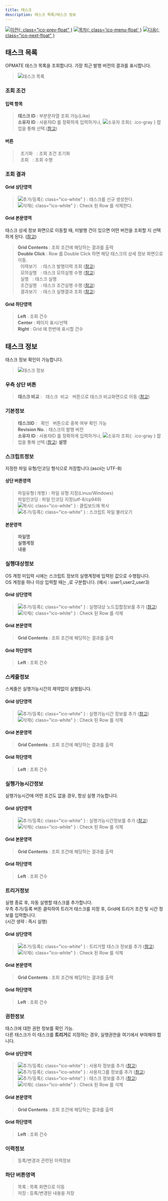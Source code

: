 ```yaml
---
title: 태스크
description: 태스크 목록/태스크 정보
---
```


<link rel="stylesheet" type="text/css" href="../css/opme.css">

<!-- Defined -->
[task-lst]: img/task-lst.png
[task-dtl]: img/task-dtl.png
[ico-copy]: img/icon/ico-copy.png
[ico-search]: img/icon/ico-search.png
[ico-del]: img/icon/ico-del.png
[ico-add]: img/icon/ico-add.png
[ico-adduser]: img/icon/ico-adduser.png
[ico-addusergrp]: img/icon/ico-addusergrp.png
[task-hst]: TaskHistory.md
[execution]: Execution.md
[popup-user]: PopupUser.md
[popup-usergrp]: PopupUserGroup.md
[popup-exe-condition]: PopupExecutionCondition.md
[popup-exe-detail]: PopupExecutionDetail.md
[popup-exe-dryrun]: PopupExecutionDryRun.md
[popup-task-select]: PopupTaskSelect.md
[popup-task]: PopupTask.md
[popup-schedule]: PopupSchedule.md
[popup-node]: PopupNode.md
[popup-runnabletime]: PopupRunnableTime.md
[popup-task-hst]: PopupTaskHistory.md

<!-- Floating Menu -->
[prev]: Node.html "노드"
[menu]: index.html "목차"
[next]: Publist.html "태스크발행이력"
[ico-prev]: img/icon/ico-prev.png
[ico-menu]: img/icon/ico-menu.png
[ico-next]: img/icon/ico-next.png
[![이전][ico-prev]{: class="ico-prev-float" }][prev]
[![목차][ico-menu]{: class='ico-menu-float' }][menu]
[![다음][ico-next]{: class="ico-next-float" }][next]


## 태스크 목록
OPMATE 태스크 목록을 조회합니다. 가장 최근 발행 버전의 결과를 표시합니다.  

> ![태스크 목록][task-lst]

### 조회 조건

#### 입력 항목

> **태스크 ID** : 부분문자열 조회 가능(Like)  
> **소유자 ID** : 사용자ID 를 정확하게 입력하거나, ![소유자 조회][ico-search]{: .ico-gray } 팝업을 통해 선택.([참고][popup-user])  

#### 버튼
> <kbd class="btn-gray">&nbsp;초기화&nbsp;</kbd> : 조회 조건 초기화  
> <kbd class="btn-red">&nbsp;조회&nbsp;</kbd> : 조회 수행  
 
### 조회 결과

#### Grid 상단영역
> ![추가/등록][ico-add]{: class="ico-white" } : 태스크를 신규 생성한다.  
> ![삭제][ico-del]{: class="ico-white" } : Check 된 Row 를 삭제한다.
 
#### Grid 본문영역
태스크 상세 정보 화면으로 이동할 때, 미발행 건이 있으면 어떤 버전을 조회할 지 선택하게 된다. ([참고][popup-task-select])   

> **Grid Contents** : 조회 조건에 해당하는 결과를 출력    
> **Double Click** : Row 를 Double Click 하면 해당 태스크의 상세 정보 화면으로 이동.   
> <kbd class="btn-gray">&nbsp;이력보기&nbsp;</kbd> : 태스크 발행이력 조회 ([참고][task-hst])    
> <kbd class="btn-gray">&nbsp;모의실행&nbsp;</kbd> : 태스크 모의실행 수행 ([참고][popup-exe-dryrun])    
> <kbd class="btn-red">&nbsp;실행&nbsp;</kbd> : 태스크 실행      
> <kbd class="btn-gray">&nbsp;조건실행&nbsp;</kbd> : 태스크 조건실행 수행 ([참고][popup-exe-condition])    
> <kbd class="btn-gray">&nbsp;결과보기&nbsp;</kbd> : 태스크 실행결과 조회 ([참고][execution])  

#### Grid 하단영역
> **Left** : 조회 건수  
> **Center** : 페이지 표시/선택  
> **Right** : Grid 에 한번에 표시할 건수  

## 태스크 정보
태스크 정보 확인이 가능합니다.  

> ![태스크 정보][task-dtl]

### 우측 상단 버튼
> **태스크 비교** : <kbd class="btn-gray">&nbsp;태스크 비교&nbsp;</kbd> 버튼으로 태스크 비교화면으로 이동 ([참고][popup-task-hst])
 
### 기본정보
> **태스크ID** : <kbd class="btn-gray">&nbsp;확인&nbsp;</kbd> 버튼으로 중복 여부 확인 가능  
> **Revision No.** : 태스크의 발행 버전  
> **소유자 ID** : 사용자ID 를 정확하게 입력하거나, ![소유자 조회][ico-search]{: .ico-gray } 팝업을 통해 선택.([참고][popup-user])
> **설명**

### 스크립트정보
지정한 파일 유형/인코딩 형식으로 저장합니다.(ascii는 UTF-8)

#### 상단 버튼영역
> <kbd class="btn-gray">파일유형(개행)</kbd> : 파일 유형 지정(Linux/Windows)  
> <kbd class="btn-gray">파일인코딩</kbd> : 파일 인코딩 지정(utf-8/cp949)  
> ![복사][ico-copy]{: class="ico-white" } : 클립보드에 복사  
> ![추가/등록][ico-add]{: class="ico-white" } : 스크립트 파일 불러오기   

#### 본문영역
> **파일명**  
> **실행계정**  
> **내용**  

### 실행대상정보
OS 계정 미입력 시에는 스크립트 정보의 실행계정에 입력된 값으로 수행됩니다.  
OS 계정을 하나 이상 입력할 때는 ,로 구분합니다. (예시 : user1,user2,user3)

#### Grid 상단영역
> ![추가/등록][ico-add]{: class="ico-white" } : 실행대상 노드집합정보를 추가 ([참고][popup-node])  
> ![삭제][ico-del]{: class="ico-white" } : Check 된 Row 를 삭제

#### Grid 본문영역
> **Grid Contents** : 조회 조건에 해당하는 결과를 출력

#### Grid 하단영역
> **Left** : 조회 건수

### 스케줄정보
스케줄은 실행가능시간의 제약없이 실행됩니다.  

#### Grid 상단영역
> ![추가/등록][ico-add]{: class="ico-white" } : 실행가능시간 정보를 추가 ([참고][popup-schedule])  
> ![삭제][ico-del]{: class="ico-white" } : Check 된 Row 를 삭제

#### Grid 본문영역
> **Grid Contents** : 조회 조건에 해당하는 결과를 출력

#### Grid 하단영역
> **Left** : 조회 건수
 
### 실행가능시간정보
실행가능시간에 어떤 조건도 없을 경우, 항상 실행 가능합니다.  

#### Grid 상단영역
> ![추가/등록][ico-add]{: class="ico-white" } : 실행가능시간정보를 추가 ([참고][popup-runnabletime])  
> ![삭제][ico-del]{: class="ico-white" } : Check 된 Row 를 삭제

#### Grid 본문영역
> **Grid Contents** : 조회 조건에 해당하는 결과를 출력
 
#### Grid 하단영역
> **Left** : 조회 건수


### 트리거정보
실행 종료 후, 자동 실행할 태스크를 추가합니다.  
우측 추가/등록 버튼 클릭하여 트리거 태스크를 지정 후, Grid에 트리거 조건 및 시간 정보를 입력합니다.  
(시간 생략 : 즉시 실행)

#### Grid 상단영역
> ![추가/등록][ico-add]{: class="ico-white" } : 트리거할 태스크 정보를 추가 ([참고][popup-task])  
> ![삭제][ico-del]{: class="ico-white" } : Check 된 Row 를 삭제

#### Grid 본문영역
> **Grid Contents** : 조회 조건에 해당하는 결과를 출력

#### Grid 하단영역
> **Left** : 조회 건수

### 권한정보
태스크에 대한 권한 정보를 확인 가능.  
다른 태스크가 이 태스크를 **트리거**로 지정하는 경우, 실행권한을 여기에서 부여해야 합니다.  

#### Grid 상단영역
> ![추가/등록][ico-adduser]{: class="ico-white" } : 사용자 정보를 추가 ([참고][popup-user])   
> ![추가/등록][ico-addusergrp]{: class="ico-white" } : 사용자그룹 정보를 추가 ([참고][popup-usergrp])  
> ![추가/등록][ico-add]{: class="ico-white" } : 태스크 정보를 추가 ([참고][popup-task])  
> ![삭제][ico-del]{: class="ico-white" } : Check 된 Row 를 삭제  

#### Grid 본문영역
> **Grid Contents** : 조회 조건에 해당하는 결과를 출력

#### Grid 하단영역
> **Left** : 조회 건수

### 이력정보
> 등록/변경과 관련된 이력정보

### 하단 버튼영역
> <kbd class="btn-gray">목록</kbd> : 목록 화면으로 이동  
> <kbd class="btn-red">저장</kbd> : 등록/변경된 내용을 저장  
 
 